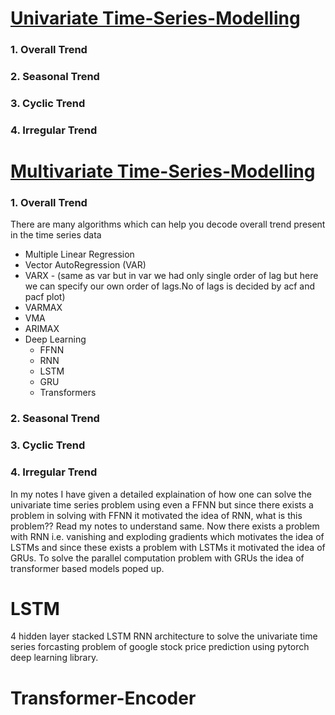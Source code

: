 # <ins> Univariate Time-Series-Modelling </ins>
### 1. Overall Trend
### 2. Seasonal Trend
### 3. Cyclic Trend
### 4. Irregular Trend

# <ins> Multivariate Time-Series-Modelling </ins>

### 1. Overall Trend
There are many algorithms which can help you decode overall trend present in the time series data 
- Multiple Linear Regression
- Vector AutoRegression (VAR)
- VARX - (same as var but in var we had only single order of  lag but here we can specify our own order of lags.No of lags is decided by acf and pacf plot)
- VARMAX
- VMA
- ARIMAX
- Deep Learning
    - FFNN
    - RNN
    - LSTM
    - GRU
    - Transformers


### 2. Seasonal Trend
### 3. Cyclic Trend
### 4. Irregular Trend



In my notes I have given a detailed explaination of how one can solve the univariate time series problem using even a FFNN but since there exists a problem in solving with FFNN it motivated the idea of RNN, what is this problem?? Read my notes to understand same. Now there exists a problem with RNN i.e. vanishing and exploding gradients which motivates the idea of LSTMs and since these exists a problem with LSTMs it motivated the idea of GRUs. To solve the parallel computation problem with GRUs the idea of transformer based models poped up.


# LSTM

4 hidden layer stacked LSTM RNN architecture to solve the univariate time series forcasting problem of google stock price prediction using pytorch deep learning library.


# Transformer-Encoder


